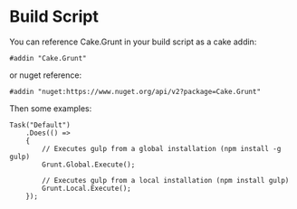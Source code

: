 # Build Script

You can reference Cake.Grunt in your build script as a cake addin:

```cake
#addin "Cake.Grunt"
```

or nuget reference:

```cake
#addin "nuget:https://www.nuget.org/api/v2?package=Cake.Grunt"
```

Then some examples:

```cake
Task("Default")
    .Does(() => 
    {
        // Executes gulp from a global installation (npm install -g gulp)
        Grunt.Global.Execute();

        // Executes gulp from a local installation (npm install gulp)
        Grunt.Local.Execute();
    });
```